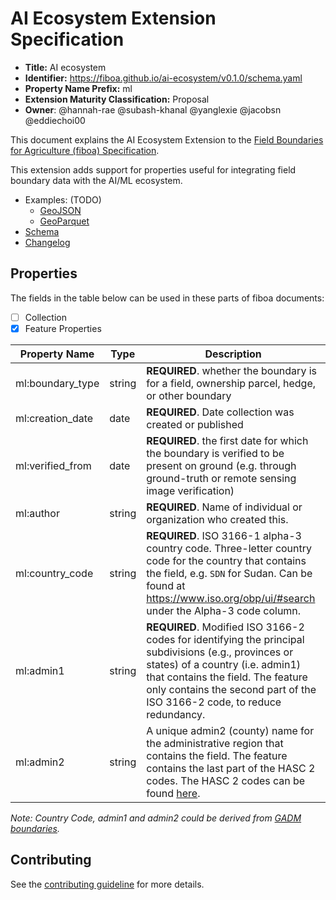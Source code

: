 # AI Ecosystem Extension Specification

- **Title:** AI ecosystem
- **Identifier:** <https://fiboa.github.io/ai-ecosystem/v0.1.0/schema.yaml>
- **Property Name Prefix:** ml
- **Extension Maturity Classification:** Proposal
- **Owner**: @hannah-rae @subash-khanal @yanglexie @jacobsn @eddiechoi00

This document explains the AI Ecosystem Extension to the
[Field Boundaries for Agriculture (fiboa) Specification](https://github.com/fiboa/specification).

This extension adds support for properties useful for integrating field boundary data with the AI/ML ecosystem.

- Examples: (TODO)
  - [GeoJSON](examples/geojson/)
  - [GeoParquet](examples/geoparquet/)
- [Schema](schema/schema.yaml)
- [Changelog](./CHANGELOG.md)

## Properties

The fields in the table below can be used in these parts of fiboa documents:

- [ ] Collection
- [x] Feature Properties

| Property Name    | Type   | Description |
| ---------------- | ------ | ----------- |
| ml:boundary_type | string | **REQUIRED**. whether the boundary is for a field, ownership parcel, hedge, or other boundary |
| ml:creation_date | date   | **REQUIRED**. Date collection was created or published |
| ml:verified_from | date   | **REQUIRED**. the first date for which the boundary is verified to be present on ground (e.g. through ground-truth or remote sensing image verification) |
| ml:author        | string | **REQUIRED**. Name of individual or organization who created this. |
| ml:country_code  | string | **REQUIRED**. ISO 3166-1 alpha-3 country code. Three-letter country code for the country that contains the field, e.g. `SDN` for Sudan. Can be found at <https://www.iso.org/obp/ui/#search> under the Alpha-3 code column. |
| ml:admin1        | string | **REQUIRED**. Modified ISO 3166-2 codes for identifying the principal subdivisions (e.g., provinces or states) of a country (i.e. admin1) that contains the field. The feature only contains the second part of the ISO 3166-2 code, to reduce redundancy. |
| ml:admin2        | string | A unique admin2 (county) name for the administrative region that contains the field. The feature contains the last part of the HASC 2 codes. The HASC 2 codes can be found [here](https://data.apps.fao.org/catalog/dataset/hasc-codes/resource/76ec426d-deac-4bc4-b558-3095bb89c805).|

*Note: Country Code, admin1 and admin2 could be derived from [GADM boundaries](https://geodata.ucdavis.edu/gadm/).*

## Contributing

See the [contributing guideline](CONTRIBUTING.md) for more details.
